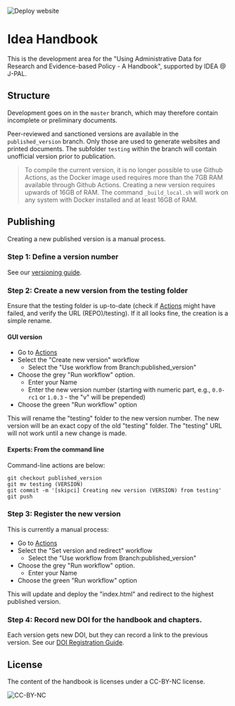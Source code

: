 ![Deploy website](https://github.com/larsvilhuber/book-test/workflows/Deploy%20website/badge.svg?branch=master)

#  Idea Handbook

This is the development area for the "Using Administrative Data for Research and Evidence-based Policy - A Handbook", supported by IDEA @ J-PAL.

## Structure

Development goes on in the `master` branch, which may therefore contain incomplete or preliminary documents. 

Peer-reviewed and sanctioned versions are available in the `published_version` branch. Only those are used to generate websites and printed documents. The subfolder `testing` within the branch will contain unofficial version prior to publication.

> To compile the current version, it is no longer possible to use Github Actions, as the Docker image used requires more than the 7GB RAM available through Github Actions. Creating a new version requires upwards of 16GB of RAM. The command `_build_local.sh` will work on any system with Docker installed and at least 16GB of RAM.


## Publishing

Creating a new published version is a manual process.

### Step 1: Define a version number

See our [versioning guide](96_00_contributing.Rmd).

### Step 2: Create a new version from the testing folder

Ensure that the testing folder is up-to-date (check if [Actions](actions/) might have failed, and verify the URL (REPO)/testing). If it all looks fine, the creation is a simple rename. 

#### GUI version

- Go to [Actions](actions/)
- Select the "Create new version"  workflow
  - Select the "Use workflow from Branch:published_version"
- Choose the grey "Run workflow" option.
  - Enter your Name
  - Enter the new version number (starting with numeric part, e.g., `0.0-rc1` or `1.0.3` - the "v" will be prepended)
- Choose the green "Run workflow" option 

This will rename the "testing" folder to the new version number. The new version will be an exact copy of the old "testing" folder. The "testing" URL will not work until a new change is made.

#### Experts: From the command line

Command-line actions are below:

```
git checkout published_version
git mv testing (VERSION)
git commit -m '[skipci] Creating new version (VERSION) from testing'
git push
```

### Step 3: Register the new version

This is currently a manual process:

- Go to [Actions](actions/)
- Select the "Set version and redirect"  workflow
  - Select the "Use workflow from Branch:published_version"
- Choose the grey "Run workflow" option.
  - Enter your Name
- Choose the green "Run workflow" option 

This will update and deploy the "index.html" and redirect to the highest published version.

### Step 4: Record new DOI for the handbook and chapters.

Each version gets new DOI, but they can record a link to the previous version. See our [DOI Registration Guide](_process/DOI_Registration.md).


## License

The content of the handbook is licenses under a CC-BY-NC license.

![CC-BY-NC](cc-by-nc.png)
